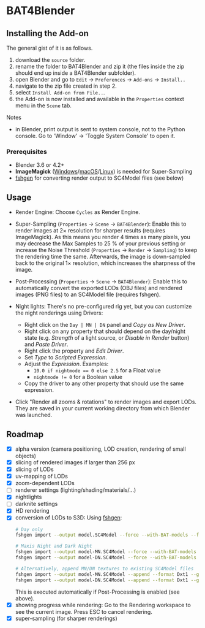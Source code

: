 # BAT4Blender

## Installing the Add-on

The general gist of it is as follows.
1. download the `source` folder.
2. rename the folder to BAT4Blender and zip it (the files inside the zip should end up inside a BAT4Blender subfolder).
3. open Blender and go to `Edit` -> `Preferences` -> `Add-ons` -> `Install..`
4. navigate to the zip file created in step 2.
5. select `Install Add-on from File..`.
6. the Add-on is now installed and available in the `Properties` context menu in the `Scene` tab.

Notes
- in Blender, print output is sent to system console, not to the Python console. Go to 'Window' -> 'Toggle System Console' to open it.

### Prerequisites

- Blender 3.6 or 4.2+
- **ImageMagick** ([Windows](https://imagemagick.org/script/download.php#windows)/[macOS](https://imagemagick.org/script/download.php#macos)/[Linux](https://imagemagick.org/script/download.php#linux))
  is needed for Super-Sampling
- [fshgen](https://github.com/memo33/fshgen/releases)
  for converting render output to SC4Model files (see below)

## Usage

- Render Engine: Choose `Cycles` as Render Engine.

- Super-Sampling (`Properties` -> `Scene` -> `BAT4Blender`):
  Enable this to render images at 2× resolution for sharper results (requires ImageMagick).
  As this means you render 4 times as many pixels,
  you may decrease the Max Samples to 25 % of your previous setting or increase the Noise Threshold (`Properties` -> `Render` -> `Sampling`)
  to keep the rendering time the same.
  Afterwards, the image is down-sampled back to the original 1× resolution, which increases the sharpness of the image.

- Post-Processing (`Properties` -> `Scene` -> `BAT4Blender`):
  Enable this to automatically convert the exported LODs (OBJ files) and rendered images (PNG files) to an SC4Model file (requires fshgen).

- Night lights: There's no pre-configured rig yet, but you can customize the night renderings using Drivers:
  - Right click on the `Day | MN | DN` panel and _Copy as New Driver_.
  - Right click on any property that should depend on the day/night state (e.g. _Strength_ of a light source, or _Disable in Render_ button) and _Paste Driver_.
  - Right click the property and _Edit Driver_.
  - Set _Type_ to _Scripted Expression_.
  - Adjust the _Expression_. Examples:
    - `10.0 if nightmode == 0 else 2.5` for a Float value
    - `nightmode != 0` for a Boolean value
  - Copy the driver to any other property that should use the same expression.

- Click "Render all zooms & rotations" to render images and export LODs. They are saved in your current working directory from which Blender was launched.

## Roadmap

- [x] alpha version (camera positioning, LOD creation, rendering of small objects)
- [x] slicing of rendered images if larger than 256 px
- [x] slicing of LODs
- [x] uv-mapping of LODs
- [x] zoom-dependent LODs
- [ ] renderer settings (lighting/shading/materials/…)
- [x] nightlights
- [ ] darknite settings
- [x] HD rendering
- [x] conversion of LODs to S3D: Using [fshgen](https://github.com/memo33/fshgen/releases):
  ```bash
  # Day only
  fshgen import --output model.SC4Model --force --with-BAT-models --format Dxt1 --gid 0xffffffff *.obj *_Day.png

  # Maxis Night and Dark Night
  fshgen import --output model-MN.SC4Model --force --with-BAT-models --format Dxt1 --gid 0xffffffff *.obj *_Day.png *_MN.png
  fshgen import --output model-DN.SC4Model --force --with-BAT-models --format Dxt1 --gid 0xffffffff *.obj *_Day.png *_DN.png

  # Alternatively, append MN/DN textures to existing SC4Model files
  fshgen import --output model-MN.SC4Model --append --format Dxt1 --gid 0xffffffff *_MN.png
  fshgen import --output model-DN.SC4Model --append --format Dxt1 --gid 0xffffffff *_DN.png
  ```
  This is executed automatically if Post-Processing is enabled (see above).
- [x] showing progress while rendering: Go to the Rendering workspace to see the current image. Press ESC to cancel rendering.
- [x] super-sampling (for sharper renderings)
